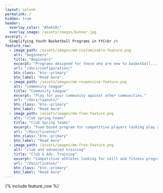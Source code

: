 ```yaml
---
layout: splash
permalink: /
hidden: true
header:
  overlay_color: "#5e616c"
  overlay_image: /assets/images/banner.jpg
excerpt: >
  Simplifying Youth Basketball Programs in YYC<br />
feature_row:
  - image_path: /assets/images/mm-customizable-feature.png
    alt: "beginners"
    title: "Beginners"
    excerpt: "Programs designed for those who are new to basketball... with a focus on fun."
    url: "/docs/configuration/"
    btn_class: "btn--primary"
    btn_label: "Read more"
  - image_path: /assets/images/mm-responsive-feature.png
    alt: "community league"
    title: "Community League"
    excerpt: "Play for your community against other communities."
    url: "/docs/layouts/"
    btn_class: "btn--primary"
    btn_label: "Read more"
  - image_path: /assets/images/mm-free-feature.png
    alt: "club spring teams"
    title: "Club Spring Teams"
    excerpt: "Team based program for competitive players looking play against other club teams."
    url: "/docs/license/"
    btn_class: "btn--primary"
    btn_label: "Read more"      
  - image_path: /assets/images/mm-free-feature.png
    alt: "club and advanced training"
    title: "Club & Adv. Training"
    excerpt: "Competitive athletes looking for skill and fitness programs."
    url: "/docs/license/"
    btn_class: "btn--primary"
    btn_label: "Read more"      
---
```

{% include feature_row %}
